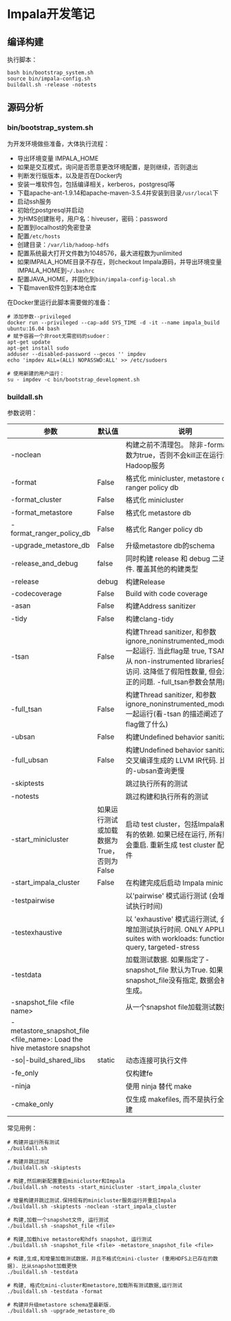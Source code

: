 # Impala开发笔记

## 编译构建

执行脚本：

```shell
bash bin/bootstrap_system.sh
source bin/impala-config.sh
buildall.sh -release -notests
```

## 源码分析

### bin/bootstrap_system.sh

为开发环境做些准备，大体执行流程：

- 导出环境变量 IMPALA_HOME
- 如果是交互模式，询问是否愿意更改环境配置，是则继续，否则退出
- 判断发行版版本，以及是否在Docker内
- 安装一堆软件包，包括编译相关，kerberos，postgresql等
- 下载apache-ant-1.9.14和apache-maven-3.5.4并安装到目录`/usr/local`下
- 启动ssh服务
- 初始化postgresql并启动
- 为HMS创建账号，用户名：hiveuser，密码：password
- 配置到localhost的免密登录
- 配置`/etc/hosts`
- 创建目录：`/var/lib/hadoop-hdfs`
- 配置系统最大打开文件数为1048576，最大进程数为unlimited
- 如果IMPALA_HOME目录不存在，则checkout Impala源码，并导出环境变量 IMPALA_HOME到`~/.bashrc`
- 配置JAVA_HOME，并固化到`bin/impala-config-local.sh`
- 下载maven软件包到本地仓库

在Docker里运行此脚本需要做的准备：

```shell
# 添加参数--privileged
docker run --privileged --cap-add SYS_TIME -d -it --name impala_build ubuntu:16.04 bash
# 赋予容器一个非root无需密码的sudoer：
apt-get update
apt-get install sudo
adduser --disabled-password --gecos '' impdev
echo 'impdev ALL=(ALL) NOPASSWD:ALL' >> /etc/sudoers

# 使用新建的用户运行：
su - impdev -c bin/bootstrap_development.sh
```

### buildall.sh

参数说明：

| 参数                                                         | 默认值                                    | 说明                                                         |
| ------------------------------------------------------------ | ----------------------------------------- | ------------------------------------------------------------ |
| -noclean                                                     |                                           | 构建之前不清理包。 除非-format*参数为true，否则不会kill正在运行的Hadoop服务 |
| -format                                                      | False                                     | 格式化 minicluster, metastore db, 和 ranger policy db        |
| -format_cluster                                              | False                                     | 格式化 minicluster                                           |
| -format_metastore                                            | False                                     | 格式化 metastore db                                          |
| -format_ranger_policy_db                                     | False                                     | 格式化 Ranger policy db                                      |
| -upgrade_metastore_db                                        | False                                     | 升级metastore db的schema                                     |
| -release_and_debug                                           | false                                     | 同时构建 release 和 debug 二进制文件. 覆盖其他的构建类型     |
| -release                                                     | debug                                     | 构建Release                                                  |
| -codecoverage                                                | False                                     | Build with code coverage                                     |
| -asan                                                        | False                                     | 构建Address sanitizer                                        |
| -tidy                                                        | False                                     | 构建clang-tidy                                               |
| -tsan                                                        | False                                     | 构建Thread sanitizer, 和参数 ignore_noninstrumented_modules=1一起运行. 当此flag是 true, TSAN 忽略从 non-instrumented libraries的内存访问. 这降低了假阳性数量, 但会漏掉真正的问题. -full_tsan参数会禁用此 flag |
| -full_tsan                                                   | False                                     | 构建Thread sanitizer, 和参数 ignore_noninstrumented_modules=0 一起运行(看-tsan 的描述阐述了这个flag做了什么) |
| -ubsan                                                       | False                                     | 构建Undefined behavior sanitizer                             |
| -full_ubsan                                                  | False                                     | 构建Undefined behavior sanitizer, 包交叉编译生成的 LLVM IR代码. 比单纯的-ubsan查询更慢 |
| -skiptests                                                   |                                           | 跳过执行所有的测试                                           |
| -notests                                                     |                                           | 跳过构建和执行所有的测试                                     |
| -start_minicluster                                           | 如果运行测试或加载数据为True，否则为False | 启动 test cluster，包括Impala和它所有的依赖. 如果已经在运行, 所有服务都会重启. 重新生成 test cluster 配置文件 |
| -start_impala_cluster                                        | False                                     | 在构建完成后启动 Impala minicluster                          |
| -testpairwise                                                |                                           | 以'pairwise' 模式运行测试 (会增加测试执行时间)               |
| -testexhaustive                                              |                                           | 以 'exhaustive' 模式运行测试, 会显著增加测试执行时间. ONLY APPLIES to suites with workloads: functional-query, targeted-stress |
| -testdata                                                    |                                           | 加载测试数据. 如果指定了-snapshot_file 默认为True. 如果-snapshot_file没有指定, 数据会被重新生成。 |
| -snapshot_file \<file name>                                  |                                           | 从一个snapshot file加载测试数据                              |
| -metastore_snapshot_file <file_name>: Load the hive metastore snapshot |                                           |                                                              |
| -so\|-build_shared_libs                                      | static                                    | 动态连接可执行文件                                           |
| -fe_only                                                     |                                           | 仅构建fe                                                     |
| -ninja                                                       |                                           | 使用 ninja 替代 make                                         |
| -cmake_only                                                  |                                           | 仅生成 makefiles, 而不是执行全量构建                         |

常见用例：

```
# 构建并运行所有测试
./buildall.sh

# 构建并跳过测试
./buildall.sh -skiptests

# 构建,然后刷新配置重启minicluster和Impala
./buildall.sh -notests -start_minicluster -start_impala_cluster

# 增量构建并跳过测试.保持现有的minicluster服务运行并重启Impala
./buildall.sh -skiptests -noclean -start_impala_cluster

# 构建,加载一个snapshot文件, 运行测试
./buildall.sh -snapshot_file <file>

# 构建,加载hive metastore和hdfs snapshot, 运行测试
./buildall.sh -snapshot_file <file> -metastore_snapshot_file <file>

# 构建,生成,和增量加载测试数据，并且不格式化mini-cluster (重用HDFS上已存在的数据). 比从snapshot加载更快
./buildall.sh -testdata

# 构建, 格式化mini-cluster和metastore,加载所有测试数据,运行测试
./buildall.sh -testdata -format

# 构建并升级metastore schema至最新版.
./buildall.sh -upgrade_metastore_db
```

